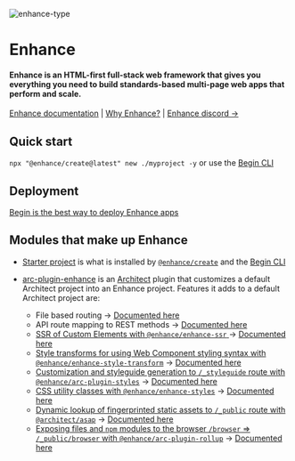 
![enhance-type](https://user-images.githubusercontent.com/76308/223791539-c5d96545-ed00-4cc7-b8f4-3f51900189f8.svg)

# Enhance

#### Enhance is an HTML-first full-stack web framework that gives you everything you need to build standards-based multi-page web apps that perform and scale.

[Enhance documentation](https://enhance.dev) | [Why Enhance?](https://enhance.dev/docs/learn/why-enhance) | [Enhance discord →](https://enhance.dev/discord)

## Quick start
`npx "@enhance/create@latest" new ./myproject -y`
or use the [Begin CLI](https://begin.com)

## Deployment
[Begin is the best way to deploy Enhance apps](https://begin.com/)

## Modules that make up Enhance

- [Starter project](https://github.com/enhance-dev/enhance-starter-project) is what is installed by [`@enhance/create`](https://github.com/enhance-dev/create) and the [Begin CLI](begin.com/docs/)

- [arc-plugin-enhance](https://github.com/enhance-dev/arc-plugin-enhance) is an [Architect](https://arc.codes) plugin that customizes a default Architect project into an Enhance project.
Features it adds to a default Architect project are:
  - File based routing → [Documented here](https://enhance.dev/docs/learn/starter-project/structure)
  - API route mapping to REST methods → [Documented here](https://enhance.dev/docs/learn/starter-project/api)
  - [SSR of Custom Elements with `@enhance/enhance-ssr` ](https://github.com/enhance-dev/enhance-ssr) → [Documented here](https://enhance.dev/docs/learn/starter-project/elements)
  - [Style transforms for using Web Component styling syntax with `@enhance/enhance-style-transform`](https://github.com/enhance-dev/enhance-style-transform) → [Documented here](https://enhance.dev/docs/learn/concepts/styling/element-styles)
  - [Customization and styleguide generation to `/_styleguide` route with `@enhance/arc-plugin-styles`](https://github.com/enhance-dev/arc-plugin-styles) → [Documented here](https://enhance.dev/docs/learn/concepts/styling/utility-classes)
  - [CSS utility classes with `@enhance/enhance-styles`](https://github.com/enhance-dev/enhance-styles) → [Documented here](https://enhance.dev/docs/learn/concepts/styling/utility-classes)
  - [Dynamic lookup of fingerprinted static assets to `/_public` route with `@architect/asap`](https://github.com/architect/asap/) → [Documented here](https://enhance.dev/docs/learn/starter-project/public)
  - [Exposing files and `npm` modules to the browser `/browser` => `/_public/browser` with `@enhance/arc-plugin-rollup`](https://github.com/enhance-dev/arc-plugin-rollup) → [Documented here](https://enhance.dev/docs/learn/starter-project/browser)

